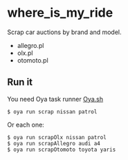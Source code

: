 # where_is_my_ride

Scrap car auctions by brand and model.
- allegro.pl
- olx.pl
- otomoto.pl

## Run it

You need Oya task runner [Oya.sh](https://oya.sh/)

    $ oya run scrap nissan patrol

Or each one:

    $ oya run scrapOlx nissan patrol
    $ oya run scrapAllegro audi a4
    $ oya run scrapOtomoto toyota yaris
